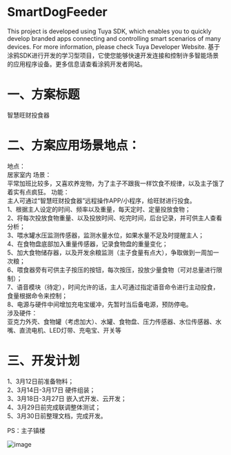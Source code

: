 # SmartDogFeeder
This project is developed using Tuya SDK, which enables you to quickly develop branded apps connecting and controlling smart scenarios of many devices.         For more information, please check Tuya Developer Website.
基于涂鸦SDK进行开发的学习型项目，它使您能够快速开发连接和控制许多智能场景的应用程序设备。更多信息请查看涂鸦开发者网站。

# 一、方案标题
   智慧旺财投食器
  
# 二、方案应用场景地点：
  地点：  
    居家室内
  场景：  
     平常加班比较多，又喜欢养宠物，为了主子不跟我一样饮食不规律，以及主子饿了着实有点疯狂。
  功能：  
    主人可通过“智慧旺财投食器”远程操作APP/小程序，给旺财进行投食。  
    1、根据主人设定的时间、频率以及重量，每天定时、定量投放食物；  
    2、将每次投放食物重量、以及投放时间、吃完时间，后台记录，并可供主人查看分析；  
    3、喂水罐水压监测传感器，监测水量水位，如果水量不足及时提醒主人；  
    4、在食物盘底部加入重量传感器，记录食物盘的重量变化；  
    5、加大食物储存器，以及开发余粮监测（主子食量有点大），争取做到一周加一次粮；  
    6、喂食器旁有可供主子按压的按钮，每次按压，投放少量食物（可对总量进行限制）；  
    7、语音模块（待定），时间允许的话，主人可通过指定语音命令进行主动投食，食量根据命令来控制；  
    8、电源与硬件中间增加充电宝缓冲，先暂时当后备电源，预防停电。  
   涉及硬件：  
      亚克力外壳、食物罐（考虑加大）、水罐、食物盘、压力传感器、水位传感器、水嘴、直流电机、LED灯带、充电宝、开关等
   

  
# 三、开发计划  
  1、3月12日前准备物料；  
  2、3月14日-3月17日 硬件组装；  
  3、3月18日-3月27日 嵌入式开发、云开发；  
  4、3月29日前完成联调整体测试；  
  5、3月30日前整理文档，完成开发。  

PS：主子镇楼

![image](https://user-images.githubusercontent.com/26399615/110200932-671e4600-7e9b-11eb-9888-e1d979d7a577.png)

